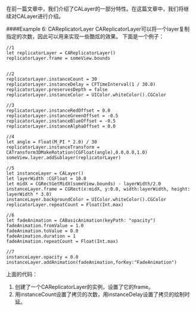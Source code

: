 在前一篇文章中，我们介绍了CALayer的一部分特性。在这篇文章中，我们将继续对CALayer进行介绍。

####Example 6: CAReplicatorLayer
CAReplicatorLayer可以将一个layer复制指定的次数，因此可以用来实现一些酷炫的效果。
下面是一个例子：

    //1
    let replicatorLayer = CAReplicatorLayer()
    replicatorLayer.frame = someView.bounds
    
    
    //2
    replicatorLayer.instanceCount = 30
    replicatorLayer.instanceDelay = CFTimeInterval(1 / 30.0)
    replicatorLayer.preservesDepth = false
    replicatorLayer.instanceColor = UIColor.whiteColor().CGColor
    
    //3
    replicatorLayer.instanceRedOffset = 0.0
    replicatorLayer.instanceGreenOffset = -0.5
    replicatorLayer.instanceBlueOffset = -0.5
    replicatorLayer.instanceAlphaOffset = 0.0
    
    //4
    let angle = Float(M_PI * 2.0) / 30
    replicatorLayer.instanceTransform = CATransform3DMakeRotation(CGFloat(angle),0.0,0.0,1.0)
    someView.layer.addSublayer(replicatorLayer)
    
    //5
    let instanceLayer = CALayer()
    let layerWidth :CGFloat = 10.0
    let midX = CGRectGetMidX(someView.bounds) - layerWidth/2.0
    instanceLayer.frame = CGRect(x:midX, y:0.0, width:layerWidth, height: layerWidth * 3.0)
    instanceLayer.backgroundColor = UIColor.whiteColor().CGColor
    replicatorLayer.repeatCount = Float(Int.max)
    
    //6
    let fadeAnimation = CABasicAnimation(keyPath: "opacity")
    fadeAnimation.fromValue = 1.0
    fadeAnimation.toValue = 0.0
    fadeAnimation.duration = 1
    fadeAnimation.repeatCount = Float(Int.max)
    
    //7
    instanceLayer.opacity = 0.0
    instanceLayer.addAnimation(fadeAnimation,forKey:"FadeAnimation")
    
上面的代码：

1. 创建了一个CAReplicatorLayer的实例，设置了它的frame。
2. 用instanceCount设置了拷贝的次数，用instanceDelay设置了拷贝的绘制时延。